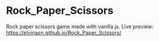# Rock_Paper_Scissors
Rock paper scissors game made with vanilla js. Live preview: https://elvinasn.github.io/Rock_Paper_Scissors/
